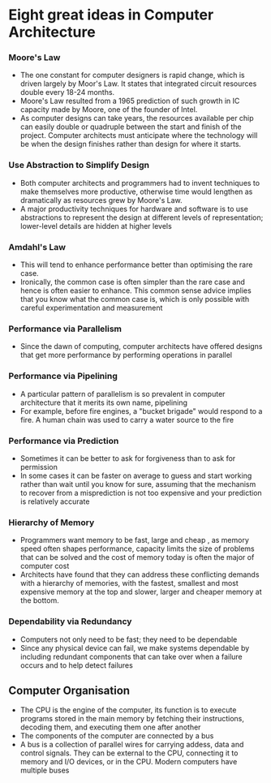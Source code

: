 # Eight great ideas in Computer Architecture
### Moore's Law
- The one constant for computer designers is rapid change, which is driven largely by Moor's Law. It states that integrated circuit resources double every 18-24 months.
- Moore's Law resulted from a 1965 prediction of such growth in IC capacity made by Moore, one of the founder of Intel.
- As computer designs can take years, the resources available per chip can easily double or quadruple between the start and finish of the project. Computer architects must anticipate where the technology will be when the design finishes rather than design for where it starts.

### Use Abstraction to Simplify Design
- Both computer architects and programmers had to invent techniques to make themselves more productive, otherwise time would lengthen as dramatically as resources grew by Moore's Law.
- A major productivity techniques for hardware and software is to use abstractions to represent the design at different levels of representation; lower-level details are hidden at higher levels

### Amdahl's Law
- This will tend to enhance performance better than optimising the rare case.
- Ironically, the common case is often simpler than the rare case and hence is often easier to enhance. This common sense advice implies that you know what the common case is, which is only possible with careful experimentation and measurement

### Performance via Parallelism 
- Since the dawn of computing, computer architects have offered designs that get more performance by performing operations in parallel

### Performance via Pipelining
- A particular pattern of parallelism is so prevalent in computer architecture that it merits its own name, pipelining
- For example, before fire engines, a "bucket brigade" would respond to a fire. A human chain was used to carry a water source to the fire

### Performance via Prediction
- Sometimes it can be better to ask for forgiveness than to ask for permission
- In some cases it can be faster on average to guess and start working rather than wait until you know for sure, assuming that the mechanism to recover from a misprediction is not too expensive and your prediction is relatively accurate

### Hierarchy of Memory
- Programmers want memory to be fast, large and cheap , as memory speed often shapes performance, capacity limits the size of problems that can be solved and the cost of memory today is often the major of computer cost
- Architects have found that they can address these conflicting demands with a hierarchy of memories, with the fastest, smallest and most expensive memory at the top and slower, larger and cheaper memory at the bottom.

### Dependability via Redundancy
- Computers not only need to be fast; they need to be dependable
- Since any physical device can fail, we make systems dependable by including redundant components that can take over when a failure occurs and to help detect failures

## Computer Organisation 
- The CPU is the engine of the computer, its function is to execute programs stored in the main memory by fetching their instructions, decoding them, and executing them one after another
- The components of the computer are connected by a bus
- A bus is a collection of parallel wires for carrying addess, data and control signals. They can be external to the CPU, connecting it to memory and I/O devices, or in the CPU. Modern computers have multiple buses